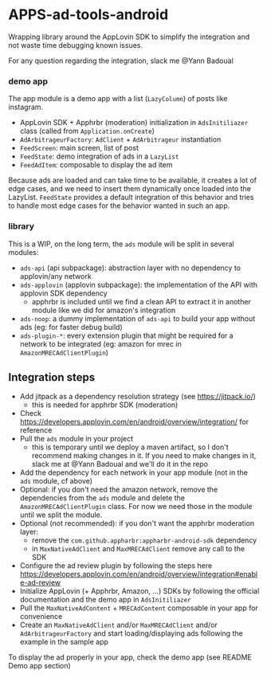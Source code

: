 # APPS-ad-tools-android

Wrapping library around the AppLovin SDK to simplify the integration and not waste time debugging
known issues.

For any question regarding the integration, slack me @Yann Badoual

### demo app

The app module is a demo app with a list (`LazyColumn`) of posts like instagram.

* AppLovin SDK + Apphrbr (moderation) initialization in `AdsInitiliazer` class (called
  from `Application.onCreate`)
* `AdArbitrageurFactory`: `AdClient` + `AdArbitrageur` instantiation
* `FeedScreen`: main screen, list of post
* `FeedState`: demo integration of ads in a `LazyList`
* `FeedAdItem`: composable to display the ad item

Because ads are loaded and can take time to be available, it creates a lot of edge cases, and we
need to insert them dynamically once loaded into the LazyList. `FeedState` provides a default
integration of this behavior and tries to handle most edge cases for the behavior wanted in such an
app.

### library

This is a WIP, on the long term, the `ads` module will be split in several modules:

* `ads-api` (api subpackage): abstraction layer with no dependency to applovin/any network
* `ads-applovin` (applovin subpackage): the implementation of the API with applovin SDK dependency
  * apphrbr is included until we find a clean API to extract it in another module like we did for
    amazon's integration
* `ads-noop`: a dummy implementation of `ads-api` to build your app without ads (eg: for faster
  debug build)
* `ads-plugin-*`: every extension plugin that might be required for a network to be integrated (eg:
  amazon for mrec in `AmazonMRECAdClientPlugin`)

## Integration steps

* Add jitpack as a dependency resolution strategy (see https://jitpack.io/)
  * this is needed for apphrbr SDK (moderation)
* Check https://developers.applovin.com/en/android/overview/integration/ for reference
* Pull the `ads` module in your project
  * this is temporary until we deploy a maven artifact, so I don't recommend making changes in it.
    If you need to make changes in it, slack me at @Yann Badoual and we'll do it in the repo
* Add the dependency for each network in your app module (not in the `ads` module, cf above)
* Optional: if you don't need the amazon network, remove the dependencies from the `ads` module and
  delete the `AmazonMRECAdClientPlugin` class. For now we need those in the module until we split
  the module.
* Optional (not recommended): if you don't want the apphrbr moderation layer:
  * remove the `com.github.appharbr:appharbr-android-sdk` dependency
  * in `MaxNativeAdClient` and `MaxMRECAdClient` remove any call to the SDK
* Configure the ad review plugin by following the steps
  here https://developers.applovin.com/en/android/overview/integration#enable-ad-review
* Initialize AppLovin (+ Apphrbr, Amazon, ...) SDKs by following the official documentation and the
  demo app in `AdsInitiliazer`
* Pull the `MaxNativeAdContent` + `MRECAdContent` composable in your app for convenience
* Create an `MaxNativeAdClient` and/or `MaxMRECAdClient` and/or `AdArbitrageurFactory` and start
  loading/displaying ads following the example in the sample app

To display the ad properly in your app, check the demo app (see README Demo app section)
